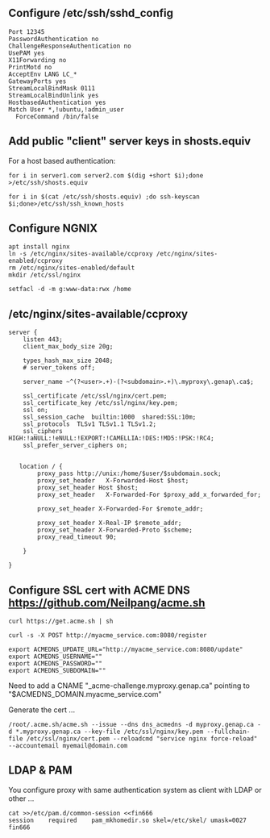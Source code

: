 



## Configure /etc/ssh/sshd_config
```
Port 12345
PasswordAuthentication no
ChallengeResponseAuthentication no
UsePAM yes
X11Forwarding no
PrintMotd no
AcceptEnv LANG LC_*
GatewayPorts yes
StreamLocalBindMask 0111
StreamLocalBindUnlink yes
HostbasedAuthentication yes
Match User *,!ubuntu,!admin_user
  ForceCommand /bin/false
```

## Add public "client" server keys in shosts.equiv
For a host based authentication:

````
for i in server1.com server2.com $(dig +short $i);done >/etc/ssh/shosts.equiv

for i in $(cat /etc/ssh/shosts.equiv) ;do ssh-keyscan $i;done>/etc/ssh/ssh_known_hosts 
````



## Configure NGNIX
```
apt install nginx
ln -s /etc/nginx/sites-available/ccproxy /etc/nginx/sites-enabled/ccproxy
rm /etc/nginx/sites-enabled/default
mkdir /etc/ssl/nginx

setfacl -d -m g:www-data:rwx /home
```




## /etc/nginx/sites-available/ccproxy
```
server {
    listen 443;
    client_max_body_size 20g;

    types_hash_max_size 2048;
    # server_tokens off;

    server_name ~^(?<user>.+)-(?<subdomain>.+)\.myproxy\.genap\.ca$;

    ssl_certificate /etc/ssl/nginx/cert.pem;
    ssl_certificate_key /etc/ssl/nginx/key.pem;
    ssl on;
    ssl_session_cache  builtin:1000  shared:SSL:10m;
    ssl_protocols  TLSv1 TLSv1.1 TLSv1.2;
    ssl_ciphers HIGH:!aNULL:!eNULL:!EXPORT:!CAMELLIA:!DES:!MD5:!PSK:!RC4;
    ssl_prefer_server_ciphers on;


   location / {
        proxy_pass http://unix:/home/$user/$subdomain.sock;
        proxy_set_header   X-Forwarded-Host $host;
        proxy_set_header Host $host;
        proxy_set_header   X-Forwarded-For $proxy_add_x_forwarded_for;

        proxy_set_header X-Forwarded-For $remote_addr;

        proxy_set_header X-Real-IP $remote_addr;
        proxy_set_header X-Forwarded-Proto $scheme;
        proxy_read_timeout 90;

    }

}
```



## Configure SSL cert with ACME DNS  https://github.com/Neilpang/acme.sh

```
curl https://get.acme.sh | sh

curl -s -X POST http://myacme_service.com:8080/register

export ACMEDNS_UPDATE_URL="http://myacme_service.com:8080/update"
export ACMEDNS_USERNAME=""
export ACMEDNS_PASSWORD=""
export ACMEDNS_SUBDOMAIN=""
````

Need to add a CNAME "_acme-challenge.myproxy.genap.ca" pointing to "$ACMEDNS_DOMAIN.myacme_service.com"


Generate the cert ...

```
/root/.acme.sh/acme.sh --issue --dns dns_acmedns -d myproxy.genap.ca -d *.myproxy.genap.ca --key-file /etc/ssl/nginx/key.pem --fullchain-file /etc/ssl/nginx/cert.pem --reloadcmd "service nginx force-reload" --accountemail myemail@domain.com
```



## LDAP & PAM

You configure proxy with same authentication system as client with LDAP or other ...

```
cat >>/etc/pam.d/common-session <<fin666
session    required    pam_mkhomedir.so skel=/etc/skel/ umask=0027
fin666
```


